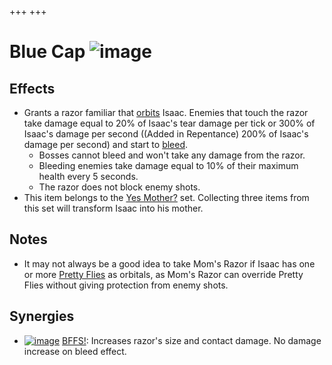+++
+++

 # Blue Cap ![image](/image/Blue_Cap.png) 


Effects
---------


* Grants a razor familiar that [orbits](/wiki/Familiar#Orbital_Familiars "Familiar") Isaac. Enemies that touch the razor take damage equal to 20% of Isaac's tear damage per tick or 300% of Isaac's damage per second ((Added in Repentance) 200% of Isaac's damage per second) and start to [bleed](/wiki/Bleed "Bleed").
	+ Bosses cannot bleed and won't take any damage from the razor.
	+ Bleeding enemies take damage equal to 10% of their maximum health every 5 seconds.
	+ The razor does not block enemy shots.
* This item belongs to the [Yes Mother?](/wiki/Yes_Mother%3F "Yes Mother?") set. Collecting three items from this set will transform Isaac into his mother.


Notes
-------


* It may not always be a good idea to take Mom's Razor if Isaac has one or more [Pretty Flies](/wiki/Familiar#Pretty_Fly "Familiar") as orbitals, as Mom's Razor can override Pretty Flies without giving protection from enemy shots.


Synergies
-----------


* [![image](/image/BFFS!.png)](/wiki/BFFS! "BFFS!") [BFFS!](/wiki/BFFS! "BFFS!"): Increases razor's size and contact damage. No damage increase on bleed effect.


